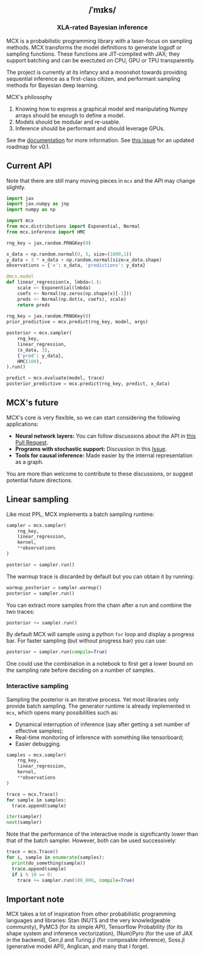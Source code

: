<h2 align="center">
  /ˈmɪks/   
</h2>

<h3 align="center">
 XLA-rated Bayesian inference
</h3>

MCX is a probabilistic programming library with a laser-focus on sampling
methods. MCX transforms the model definitions to generate logpdf or sampling
functions. These functions are JIT-compiled with JAX; they support batching and
can be exectuted on CPU, GPU or TPU transparently.

The project is currently at its infancy and a moonshot towards providing
sequential inference as a first-class citizen, and performant sampling methods
for Bayesian deep learning.

MCX's philosophy

1. Knowing how to express a graphical model and manipulating Numpy arrays should
   be enough to define a model.
2. Models should be modular and re-usable.
3. Inference should be performant and should leverage GPUs.

See the [documentation](https://rlouf.github.io/mcx) for more information. See [this issue](https://github.com/rlouf/mcx/issues/1) for an updated roadmap for v0.1.

## Current API

Note that there are still many moving pieces in `mcx` and the API may change
slightly.

```python
import jax
import jax.numpy as jnp
import numpy as np

import mcx
from mcx.distributions import Exponential, Normal
from mcx.inference import HMC

rng_key = jax.random.PRNGKey(0)

x_data = np.random.normal(0, 5, size=(1000,1))
y_data = 3 * x_data + np.random.normal(size=x_data.shape)
observations = {'x': x_data, 'predictions': y_data}

@mcx.model
def linear_regression(x, lmbda=1.):
    scale <~ Exponential(lmbda)
    coefs <~ Normal(np.zeros(np.shape(x)[-1]))
    preds <~ Normal(np.dot(x, coefs), scale)
    return preds
    
rng_key = jax.random.PRNGKey(0)
prior_predictive = mcx.predict(rng_key, model, args)

posterior = mcx.sampler(
    rng_key,
    linear_regression,
    (x_data, 3),
    {'pred': y_data},
    HMC(100),
).run()

predict = mcx.evaluate(model, trace)
posterior_predictive = mcx.predict(rng_key, predict, x_data)
```

## MCX's future

MCX's core is very flexible, so we can start considering the following
applications:

- **Neural network layers:** You can follow discussions about the API in [this Pull Request](https://github.com/rlouf/mcx/pull/16).
- **Programs with stochastic support:** Discussion in this [Issue](https://github.com/rlouf/mcx/issues/37).
- **Tools for causal inference:** Made easier by the internal representation as a
  graph.

You are more than welcome to contribute to these discussions, or suggest
potential future directions.


## Linear sampling

Like most PPL, MCX implements a batch sampling runtime:

```python
sampler = mcx.sampler(
    rng_key,
    linear_regression,
    kernel,
    **observations
)

posterior = sampler.run()
```

The warmup trace is discarded by default but you can obtain it by running:

```python
warmup_posterior = sampler.warmup()
posterior = sampler.run()
```

You can extract more samples from the chain after a run and combine the
two traces:

```python
posterior += sampler.run()
```

By default MCX will sample using a python `for` loop and display a progress bar.
For faster sampling (but without progress bar) you can use:

```python
posterior = sampler.run(compile=True)
```

One could use the combination in a notebook to first get a lower bound on the
sampling rate before deciding on a number of samples.


### Interactive sampling

Sampling the posterior is an iterative process. Yet most libraries only provide
batch sampling. The generator runtime is already implemented in `mcx`, which
opens many possibilities such as:

- Dynamical interruption of inference (say after getting a set number of
  effective samples);
- Real-time monitoring of inference with something like tensorboard;
- Easier debugging.

```python
samples = mcx.sampler(
    rng_key,
    linear_regression,
    kernel,
    **observations
)

trace = mcx.Trace()
for sample in samples:
  trace.append(sample)

iter(sampler)
next(sampler)
```

Note that the performance of the interactive mode is significantly lower than
that of the batch sampler. However, both can be used successively:

```python
trace = mcx.Trace()
for i, sample in enumerate(samples):
  print(do_something(sample))
  trace.append(sample)
  if i % 10 == 0:
    trace += sampler.run(100_000, compile=True)
```

## Important note

MCX takes a lot of inspiration from other probabilistic programming languages
and libraries: Stan (NUTS and the very knowledgeable community), PyMC3 (for its
simple API), Tensorflow Probability (for its shape system and inference
vectorization), (Num)Pyro (for the use of JAX in the backend), Gen.jl and
Turing.jl (for composable inference), Soss.jl (generative model API), Anglican,
and many that I forget.
